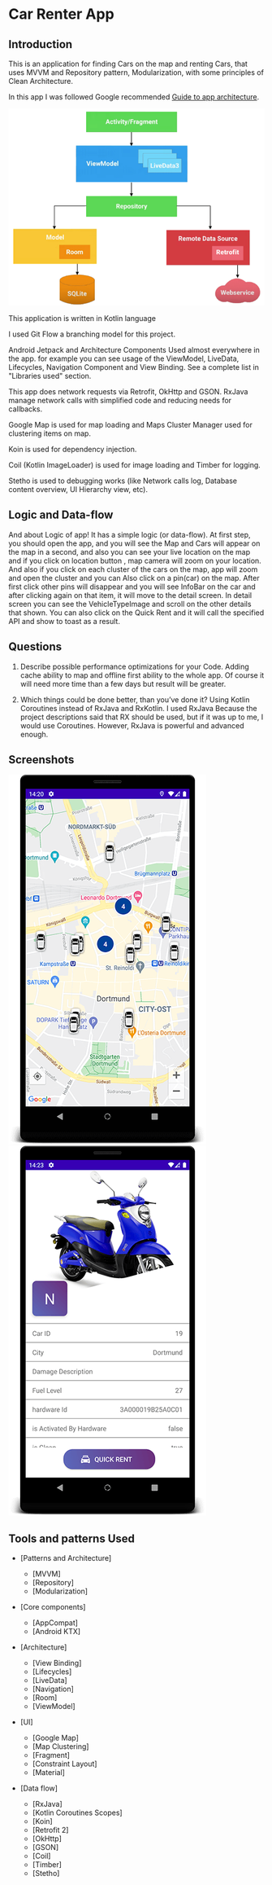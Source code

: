 # Car Renter App

Introduction
------------

This is an application for finding Cars on the map and renting Cars, that uses MVVM and Repository pattern, Modularization, with some principles of Clean Architecture.

In this app I was followed Google recommended [Guide to app architecture](https://developer.android.com/jetpack/docs/guide).

![](/screenshot/mvvm-arch.png)


This application is written in Kotlin language

I used Git Flow a branching model for this project.

Android Jetpack and Architecture Components Used almost everywhere in the app. for example you can see usage of the ViewModel, LiveData,
Lifecycles, Navigation Component and View Binding. See a complete list in "Libraries used" section.

This app does network requests via Retrofit, OkHttp and GSON.
RxJava manage network calls with simplified code and reducing needs for callbacks.

Google Map is used for map loading and Maps Cluster Manager used for clustering items on map.

Koin is used for dependency injection.

Coil (Kotlin ImageLoader) is used for image loading and Timber for logging.

Stetho is used to debugging works (like Network calls log, Database content overview,
UI Hierarchy view, etc).

Logic and Data-flow
-----------

And about Logic of app! It has a simple logic (or data-flow). At first step, you should open the app, and you will see the Map 
and Cars will appear on the map in a second, and also you can see your live location on the map and if you click on location button ,
map camera will zoom on your location. And also if you click on each cluster of the cars on the map, app will zoom and open the cluster
and you can Also click on a pin(car) on the map. After first click other pins will disappear and you will see InfoBar on the car and after clicking again
on that item, it will move to the detail screen. In detail screen you can see the VehicleTypeImage and scroll on the other details that shown.
You can also click on the Quick Rent and it will call the specified API and show to toast as a result.


Questions
-----------
1. Describe possible performance optimizations for your Code. 
Adding cache ability to map and offline first ability to the whole app. Of course it will need more time than a few days but result will be greater.
   
2. Which things could be done better, than you’ve done it?
Using Kotlin Coroutines instead of RxJava and RxKotlin. I used RxJava Because the project descriptions said that RX should be used, but if it was up to me, I would use Coroutines. However, RxJava is powerful and advanced enough.


Screenshots
-----------
![](/screenshot/screen1.png)
![](/screenshot/screen2.png)

Tools and patterns Used
--------------


* [Patterns and Architecture]
  * [MVVM]
  * [Repository]
  * [Modularization]

* [Core components]
  * [AppCompat]
  * [Android KTX]
  
* [Architecture]
  * [View Binding]
  * [Lifecycles]
  * [LiveData]
  * [Navigation]
  * [Room]
  * [ViewModel]
  
* [UI]
  * [Google Map]
  * [Map Clustering]
  * [Fragment]
  * [Constraint Layout]
  * [Material]
  
* [Data flow]
  * [RxJava]
  * [Kotlin Coroutines Scopes]
  * [Koin]
  * [Retrofit 2]
  * [OkHttp] 
  * [GSON]
  * [Coil]
  * [Timber]
  * [Stetho]
